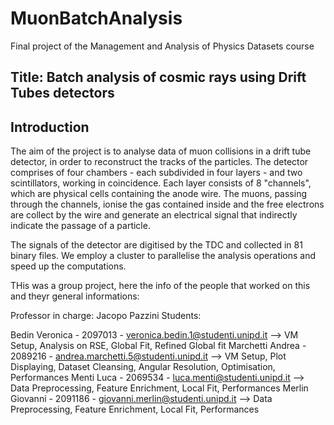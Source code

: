 # MuonBatchAnalysis
Final project of the Management and Analysis of Physics Datasets course

## Title: Batch analysis of cosmic rays using Drift Tubes detectors

## Introduction

The aim of the project is to analyse data of muon collisions in a drift tube detector, in order to reconstruct the tracks of the particles. The detector comprises of four chambers - each subdivided in four layers - and two scintillators, working in coincidence. Each layer consists of 8 "channels", which are physical cells containing the anode wire. The muons, passing through the channels, ionise the gas contained inside and the free electrons are collect by the wire and generate an electrical signal that indirectly indicate the passage of a particle.

The signals of the detector are digitised by the TDC and collected in 81 binary files.
We employ a cluster to parallelise the analysis operations and speed up the computations.

THis was a group project, here the info of the people that worked on this and theyr general informations:


Professor in charge: Jacopo Pazzini
Students:

Bedin Veronica - 2097013 - veronica.bedin.1@studenti.unipd.it
⟶ VM Setup, Analysis on RSE, Global Fit, Refined Global fit
Marchetti Andrea - 2089216 - andrea.marchetti.5@studenti.unipd.it
⟶ VM Setup, Plot Displaying, Dataset Cleansing, Angular Resolution, Optimisation, Performances
Menti Luca - 2069534 - luca.menti@studenti.unipd.it
⟶ Data Preprocessing, Feature Enrichment, Local Fit, Performances
Merlin Giovanni - 2091186 - giovanni.merlin@studenti.unipd.it
⟶ Data Preprocessing, Feature Enrichment, Local Fit, Performances

